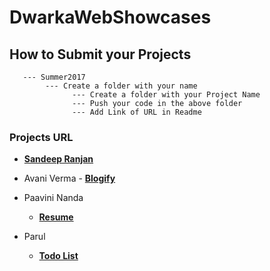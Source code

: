 # DwarkaWebShowcases

## How to Submit your Projects
       --- Summer2017
            --- Create a folder with your name 
                  --- Create a folder with your Project Name 
                  --- Push your code in the above folder
                  --- Add Link of URL in Readme 

### Projects URL
 - **[Sandeep Ranjan](https://github.com/srsandy/DwarkaWebShowcases/tree/master/Summer2017/Sandeep%20Ranjan/Expenso)**
 - Avani Verma 
       - **[Blogify](http://blogify-version4.bitballoon.com/)**
- Paavini Nanda
    - **[Resume](lifeguard-runouts-78461.bitballoon.com)**
    
- Parul
    - **[Todo List](sentry-porcupine-65848.bitballoon.com)**
       
       
       
